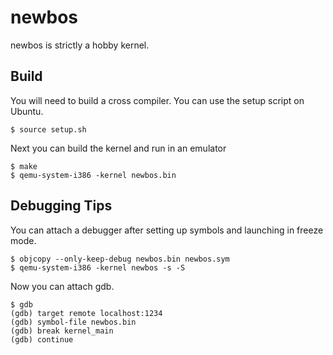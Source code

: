# newbos

newbos is strictly a hobby kernel.

## Build
You will need to build a cross compiler. You can use the setup script on Ubuntu.
```
$ source setup.sh
```

Next you can build the kernel and run in an emulator
```
$ make
$ qemu-system-i386 -kernel newbos.bin
```

## Debugging Tips
You can attach a debugger after setting up symbols and launching in freeze mode.
```
$ objcopy --only-keep-debug newbos.bin newbos.sym
$ qemu-system-i386 -kernel newbos -s -S
```

Now you can attach gdb.
```
$ gdb
(gdb) target remote localhost:1234
(gdb) symbol-file newbos.bin
(gdb) break kernel_main
(gdb) continue
```
